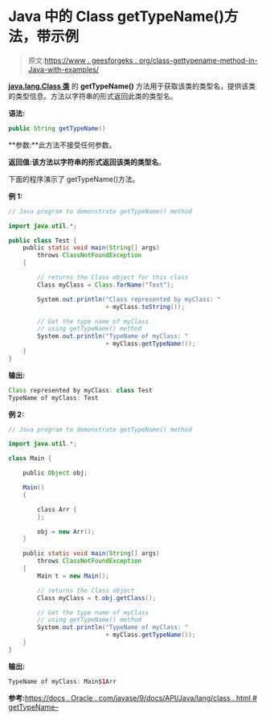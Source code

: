 # Java 中的 Class getTypeName()方法，带示例

> 原文:[https://www . geesforgeks . org/class-gettypename-method-in-Java-with-examples/](https://www.geeksforgeeks.org/class-gettypename-method-in-java-with-examples/)

**[java.lang.Class 类](https://www.geeksforgeeks.org/java-lang-class-class-java-set-1/)** 的 **getTypeName()** 方法用于获取该类的类型名，提供该类的类型信息。方法以字符串的形式返回此类的类型名。

**语法:**

```java
public String getTypeName()

```

**参数:**此方法不接受任何参数。

**返回值:**该方法以字符串的形式返回该类的**类型名**。

下面的程序演示了 getTypeName()方法。

**例 1:**

```java
// Java program to demonstrate getTypeName() method

import java.util.*;

public class Test {
    public static void main(String[] args)
        throws ClassNotFoundException
    {

        // returns the Class object for this class
        Class myClass = Class.forName("Test");

        System.out.println("Class represented by myClass: "
                           + myClass.toString());

        // Get the type name of myClass
        // using getTypeName() method
        System.out.println("TypeName of myClass: "
                           + myClass.getTypeName());
    }
}
```

**输出:**

```java
Class represented by myClass: class Test
TypeName of myClass: Test

```

**例 2:**

```java
// Java program to demonstrate getTypeName() method

import java.util.*;

class Main {

    public Object obj;

    Main()
    {

        class Arr {
        };

        obj = new Arr();
    }

    public static void main(String[] args)
        throws ClassNotFoundException
    {
        Main t = new Main();

        // returns the Class object
        Class myClass = t.obj.getClass();

        // Get the type name of myClass
        // using getTypeName() method
        System.out.println("TypeName of myClass: "
                           + myClass.getTypeName());
    }
}
```

**输出:**

```java
TypeName of myClass: Main$1Arr

```

**参考:**[https://docs . Oracle . com/javase/9/docs/API/Java/lang/class . html # getTypeName–](https://docs.oracle.com/javase/9/docs/api/java/lang/Class.html#getTypeName--)